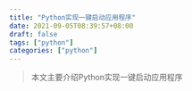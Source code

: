 ```yaml
---
title: "Python实现一键启动应用程序"
date: 2021-09-05T08:39:57+08:00
draft: false
tags: ["python"]
categories: ["python"]
---
```


> 本文主要介绍Python实现一键启动应用程序

<!--more-->